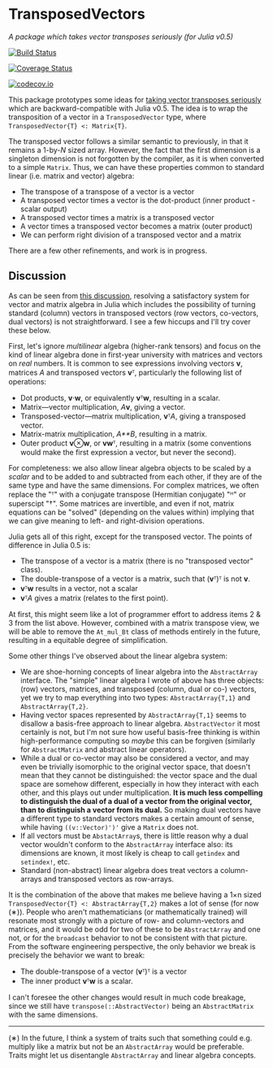 # TransposedVectors

*A package which takes vector transposes seriously (for Julia v0.5)*

[![Build Status](https://travis-ci.org/andyferris/TransposedVectors.jl.svg?branch=master)](https://travis-ci.org/andyferris/TransposedVectors.jl)

[![Coverage Status](https://coveralls.io/repos/andyferris/TransposedVectors.jl/badge.svg?branch=master&service=github)](https://coveralls.io/github/andyferris/TransposedVectors.jl?branch=master)

[![codecov.io](http://codecov.io/github/andyferris/TransposedVectors.jl/coverage.svg?branch=master)](http://codecov.io/github/andyferris/TransposedVectors.jl?branch=master)

This package prototypes some ideas for [taking vector transposes seriously](https://github.com/JuliaLang/julia/issues/4774)
which are backward-compatible with Julia v0.5. The idea is to wrap the
transposition of a vector in a `TransposedVector` type, where `TransposedVector{T} <: Matrix{T}`.

The transposed vector follows a similar semantic to previously, in that it
remains a 1-by-*N* sized array. However, the fact that the first dimension is
a singleton dimension is not forgotten by the compiler, as it is when converted
to a simple `Matrix`. Thus, we can have these properties common to standard
linear (i.e. matrix and vector) algebra:

* The transpose of a transpose of a vector is a vector
* A transposed vector times a vector is the dot-product (inner product - scalar output)
* A transposed vector times a matrix is a transposed vector
* A vector times a transposed vector becomes a matrix (outer product)
* We can perform right division of a transposed vector and a matrix

There are a few other refinements, and work is in progress.

## Discussion

As can be seen from [this discussion](https://github.com/JuliaLang/julia/issues/4774),
resolving a satisfactory system for vector and matrix algebra in Julia which
includes the possibility of turning standard (column) vectors in transposed vectors
(row vectors, co-vectors, dual vectors) is not straightforward. I see a few
hiccups and I'll try cover these below.

First, let's ignore *multilinear* algebra (higher-rank tensors) and focus on the
kind of linear algebra done in first-year university with matrices and vectors
on *real* numbers. It is common to see expressions involving vectors **v**,
matrices *A* and transposed vectors **v**ᵀ, particularly the following list of operations:

  * Dot products, **v**⋅**w**, or equivalently **v**ᵀ**w**, resulting in a scalar.
  * Matrix—vector multiplication, *A***v**, giving a vector.
  * Transposed-vector—matrix multiplication, **v**ᵀ*A*, giving a transposed vector.
  * Matrix-matrix multiplication, *A**B*, resulting in a matrix.
  * Outer product **v**⊗**w**, or **vw**ᵀ, resulting in a matrix (some
    conventions would make the first expression a vector, but never the second).

For completeness: we also allow linear algebra objects to be scaled by a *scalar*
and to be added to and subtracted from each other, if they are of the same type
and have the same dimensions. For complex matrices, we often replace the "ᵀ"
with a conjugate transpose (Hermitian conjugate) "ᴴ" or superscipt "†". Some
matrices are invertible, and even if not, matrix equations can be "solved"
(depending on the values within) implying that we can give meaning to left- and
right-division operations.

Julia gets all of this right, except for the transposed vector. The points of
difference in Julia 0.5 is:

* The transpose of a vector is a matrix (there is no "transposed vector" class).
* The double-transpose of a vector is a matrix, such that (**v**ᵀ)ᵀ is not **v**.
* **v**ᵀ**w** results in a vector, not a scalar
* **v**ᵀ*A* gives a matrix (relates to the first point).

At first, this might seem like a lot of programmer effort to address items 2 & 3 from
the list above. However, combined with a matrix transpose view, we will be able
to remove the `At_mul_Bt` class of methods entirely in the future, resulting in
a equitable degree of simplification.

Some other things I've observed about the linear algebra system:

 * We are shoe-horning concepts of linear algebra into the `AbstractArray` interface.
   The "simple" linear algebra I wrote of above has three objects: (row)
   vectors, matrices, and transposed (column, dual or co-) vectors, yet we try
   to map everything into two types: `AbstractArray{T,1}` and
   `AbstractArray{T,2}`.
 * Having vector spaces represented by `AbstractArray{T,1}` seems to disallow
   a basis-free approach to linear algebra. `AbstractVector` it most certainly
   is not, but I'm not sure how useful basis-free thinking is within
   high-performance computing so *maybe* this can be forgiven (similarly for
   `AbstractMatrix` and abstract linear operators).
 * While a dual or co-vector may also be considered a vector, and may even be
   trivially isomorphic to the original vector space, that doesn't mean that
   they cannot be distinguished: the vector space and the dual space are somehow
   different, especially in how they interact with each other, and this plays
   out under multiplication. **It is much less compelling to distinguish the
   dual of a dual of a vector from the original vector, than to distinguish a
   vector from its dual.** So making dual vectors have a different type to
   standard vectors makes a certain amount of sense,
   while having `((v::Vector)')'` give a `Matrix` does not.
 * If all vectors must be `AbstactArray`s, there is little reason why a dual vector
   wouldn't conform to the `AbstractArray` interface also: its dimensions are
   known, it most likely is cheap to call `getindex` and `setindex!`, etc.
 * Standard (non-abstract) linear algebra does treat vectors a column-arrays
   and transposed vectors as row-arrays.

It is the combination of the above that makes me believe having a
1×n sized `TransposedVector{T} <: AbstractArray{T,2}` makes a lot of sense (for
now (∗)).
People who aren't mathematicians (or mathematically trained) will resonate most
strongly with a picture of row- and column-vectors and matrices, and it would be
odd for two of these to be `AbstractArray` and one not, or for the `broadcast`
behavior to not be consistent with that picture. From the software engineering
perspective, the only behavior we break is precisely the behavior we want to
break:

 * The double-transpose of a vector (**v**ᵀ)ᵀ is a vector
 * The inner product **v**ᵀ**w** is a scalar.

I can't foresee the other changes would result in much code breakage,
since we still have `transpose(::AbstractVector)` being an `AbstractMatrix` with
the same dimensions.

-----

(∗) In the future, I think a system of traits such that something could e.g.
multiply like a matrix but not be an `AbstractArray` would be preferable.
Traits might let us disentangle `AbstractArray` and linear algebra
concepts.
